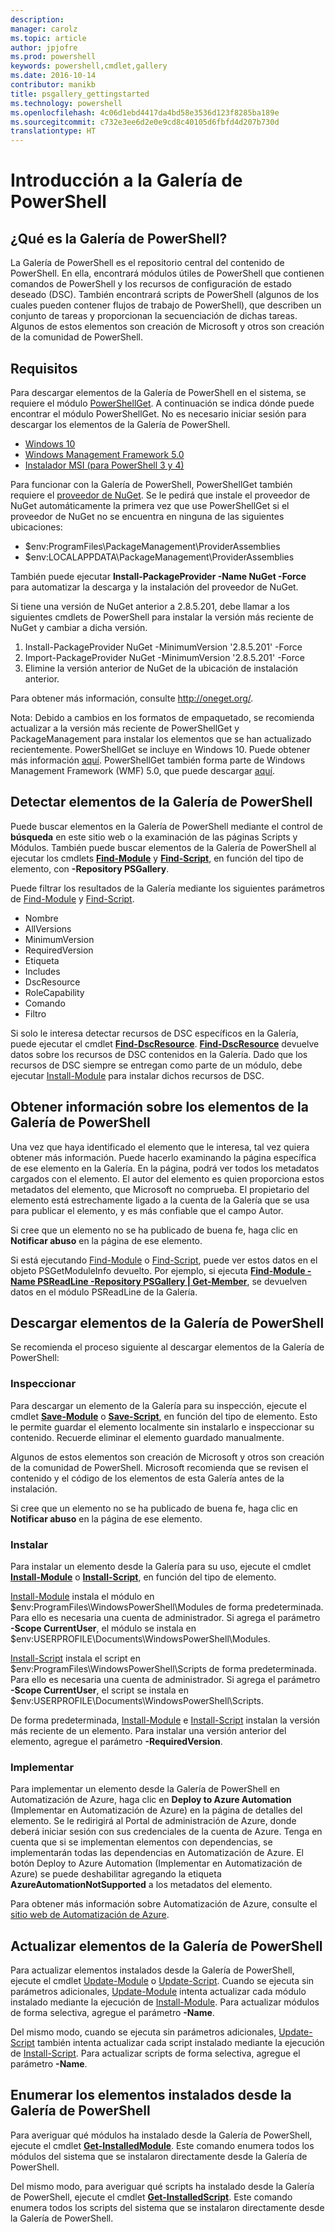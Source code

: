 ```yaml
---
description: 
manager: carolz
ms.topic: article
author: jpjofre
ms.prod: powershell
keywords: powershell,cmdlet,gallery
ms.date: 2016-10-14
contributor: manikb
title: psgallery_gettingstarted
ms.technology: powershell
ms.openlocfilehash: 4c06d1ebd4417da4bd58e3536d123f8285ba189e
ms.sourcegitcommit: c732e3ee6d2e0e9cd8c40105d6fbfd4d207b730d
translationtype: HT
---
```

# <a name="get-started-with-the-powershell-gallery"></a>Introducción a la Galería de PowerShell

## <a name="what-is-the-powershell-gallery"></a>¿Qué es la Galería de PowerShell?

La Galería de PowerShell es el repositorio central del contenido de PowerShell.
En ella, encontrará módulos útiles de PowerShell que contienen comandos de PowerShell y los recursos de configuración de estado deseado (DSC). También encontrará scripts de PowerShell (algunos de los cuales pueden contener flujos de trabajo de PowerShell), que describen un conjunto de tareas y proporcionan la secuenciación de dichas tareas.
Algunos de estos elementos son creación de Microsoft y otros son creación de la comunidad de PowerShell.

## <a name="requirements"></a>Requisitos

Para descargar elementos de la Galería de PowerShell en el sistema, se requiere el módulo [PowerShellGet](http://go.microsoft.com/fwlink/?LinkID=760387&clcid=0x409). A continuación se indica dónde puede encontrar el módulo PowerShellGet. No es necesario iniciar sesión para descargar los elementos de la Galería de PowerShell.

-   [Windows 10](http://go.microsoft.com/fwlink/?LinkID=624830&clcid=0x409)
-   [Windows Management Framework 5.0](http://go.microsoft.com/fwlink/?LinkId=398175)
-   [Instalador MSI (para PowerShell 3 y 4)](http://go.microsoft.com/fwlink/?LinkID=746217&clcid=0x409)

Para funcionar con la Galería de PowerShell, PowerShellGet también requiere el [proveedor de NuGet](http://go.microsoft.com/fwlink/?LinkId=722208). Se le pedirá que instale el proveedor de NuGet automáticamente la primera vez que use PowerShellGet si el proveedor de NuGet no se encuentra en ninguna de las siguientes ubicaciones:

-   $env:ProgramFiles\\PackageManagement\\ProviderAssemblies
-   $env:LOCALAPPDATA\\PackageManagement\\ProviderAssemblies

También puede ejecutar **Install-PackageProvider -Name NuGet -Force** para automatizar la descarga y la instalación del proveedor de NuGet.

  
Si tiene una versión de NuGet anterior a 2.8.5.201, debe llamar a los siguientes cmdlets de PowerShell para instalar la versión más reciente de NuGet y cambiar a dicha versión.

1.  Install-PackageProvider NuGet -MinimumVersion '2.8.5.201' -Force
2.  Import-PackageProvider NuGet -MinimumVersion '2.8.5.201' -Force
3.  Elimine la versión anterior de NuGet de la ubicación de instalación anterior.

Para obtener más información, consulte <http://oneget.org/>.

  
Nota: Debido a cambios en los formatos de empaquetado, se recomienda actualizar a la versión más reciente de PowerShellGet y PackageManagement para instalar los elementos que se han actualizado recientemente. PowerShellGet se incluye en Windows 10. Puede obtener más información [aquí](http://go.microsoft.com/fwlink/?LinkID=624830&clcid=0x409).
PowerShellGet también forma parte de Windows Management Framework (WMF) 5.0, que puede descargar [aquí](http://go.microsoft.com/fwlink/?LinkId=398175).

## <a name="discovering-items-from-the-powershell-gallery"></a>Detectar elementos de la Galería de PowerShell

Puede buscar elementos en la Galería de PowerShell mediante el control de **búsqueda** en este sitio web o la examinación de las páginas Scripts y Módulos. También puede buscar elementos de la Galería de PowerShell al ejecutar los cmdlets [**Find-Module**](http://go.microsoft.com/fwlink/?LinkID=760387&clcid=0x409) y [**Find-Script**](http://go.microsoft.com/fwlink/?LinkID=760387&clcid=0x409), en función del tipo de elemento, con **-Repository PSGallery**.

Puede filtrar los resultados de la Galería mediante los siguientes parámetros de [Find-Module](http://go.microsoft.com/fwlink/?LinkID=760387&clcid=0x409) y [Find-Script](http://go.microsoft.com/fwlink/?LinkID=760387&clcid=0x409).

- Nombre
- AllVersions
- MinimumVersion
- RequiredVersion
- Etiqueta
- Includes
- DscResource
- RoleCapability
- Comando
- Filtro

Si solo le interesa detectar recursos de DSC específicos en la Galería, puede ejecutar el cmdlet [**Find-DscResource**](http://go.microsoft.com/fwlink/?LinkID=760387&clcid=0x409).
[**Find-DscResource**](http://go.microsoft.com/fwlink/?LinkID=760387&clcid=0x409) devuelve datos sobre los recursos de DSC contenidos en la Galería. Dado que los recursos de DSC siempre se entregan como parte de un módulo, debe ejecutar [Install-Module](http://go.microsoft.com/fwlink/?LinkID=760387&clcid=0x409) para instalar dichos recursos de DSC.

## <a name="learning-about-items-in-the-powershell-gallery"></a>Obtener información sobre los elementos de la Galería de PowerShell

Una vez que haya identificado el elemento que le interesa, tal vez quiera obtener más información. Puede hacerlo examinando la página específica de ese elemento en la Galería. En la página, podrá ver todos los metadatos cargados con el elemento. El autor del elemento es quien proporciona estos metadatos del elemento, que Microsoft no comprueba. El propietario del elemento está estrechamente ligado a la cuenta de la Galería que se usa para publicar el elemento, y es más confiable que el campo Autor.

Si cree que un elemento no se ha publicado de buena fe, haga clic en **Notificar abuso** en la página de ese elemento.

Si está ejecutando [Find-Module](http://go.microsoft.com/fwlink/?LinkID=760387&clcid=0x409) o [Find-Script](http://go.microsoft.com/fwlink/?LinkID=760387&clcid=0x409), puede ver estos datos en el objeto PSGetModuleInfo devuelto. Por ejemplo, si ejecuta [**Find-Module -Name PSReadLine -Repository PSGallery | Get-Member**](http://go.microsoft.com/fwlink/?LinkID=760387&clcid=0x409), se devuelven datos en el módulo PSReadLine de la Galería.

## <a name="downloading-items-from-the-powershell-gallery"></a>Descargar elementos de la Galería de PowerShell

Se recomienda el proceso siguiente al descargar elementos de la Galería de PowerShell:

### <a name="inspect"></a>Inspeccionar

Para descargar un elemento de la Galería para su inspección, ejecute el cmdlet [**Save-Module**](http://go.microsoft.com/fwlink/?LinkID=760387&clcid=0x409) o [**Save-Script**](http://go.microsoft.com/fwlink/?LinkID=760387&clcid=0x409), en función del tipo de elemento. Esto le permite guardar el elemento localmente sin instalarlo e inspeccionar su contenido. Recuerde eliminar el elemento guardado manualmente.

Algunos de estos elementos son creación de Microsoft y otros son creación de la comunidad de PowerShell. Microsoft recomienda que se revisen el contenido y el código de los elementos de esta Galería antes de la instalación.

Si cree que un elemento no se ha publicado de buena fe, haga clic en **Notificar abuso** en la página de ese elemento.

### <a name="install"></a>Instalar

Para instalar un elemento desde la Galería para su uso, ejecute el cmdlet [**Install-Module**](http://go.microsoft.com/fwlink/?LinkID=760387&clcid=0x409) o [**Install-Script**](http://go.microsoft.com/fwlink/?LinkID=760387&clcid=0x409), en función del tipo de elemento.

[Install-Module](http://go.microsoft.com/fwlink/?LinkID=760387&clcid=0x409) instala el módulo en $env:ProgramFiles\\WindowsPowerShell\\Modules de forma predeterminada. Para ello es necesaria una cuenta de administrador. Si agrega el parámetro **-Scope CurrentUser**, el módulo se instala en $env:USERPROFILE\\Documents\\WindowsPowerShell\\Modules.

[Install-Script](http://go.microsoft.com/fwlink/?LinkID=760387&clcid=0x409) instala el script en $env:ProgramFiles\\WindowsPowerShell\\Scripts de forma predeterminada. Para ello es necesaria una cuenta de administrador. Si agrega el parámetro **-Scope CurrentUser**, el script se instala en $env:USERPROFILE\\Documents\\WindowsPowerShell\\Scripts.

De forma predeterminada, [Install-Module](http://go.microsoft.com/fwlink/?LinkID=760387&clcid=0x409) e [Install-Script](http://go.microsoft.com/fwlink/?LinkID=760387&clcid=0x409) instalan la versión más reciente de un elemento. Para instalar una versión anterior del elemento, agregue el parámetro **-RequiredVersion**.

### <a name="deploy"></a>Implementar

Para implementar un elemento desde la Galería de PowerShell en Automatización de Azure, haga clic en **Deploy to Azure Automation** (Implementar en Automatización de Azure) en la página de detalles del elemento. Se le redirigirá al Portal de administración de Azure, donde deberá iniciar sesión con sus credenciales de la cuenta de Azure. Tenga en cuenta que si se implementan elementos con dependencias, se implementarán todas las dependencias en Automatización de Azure. El botón Deploy to Azure Automation (Implementar en Automatización de Azure) se puede deshabilitar agregando la etiqueta **AzureAutomationNotSupported** a los metadatos del elemento.

Para obtener más información sobre Automatización de Azure, consulte el [sitio web de Automatización de Azure](http://azure.microsoft.com/en-us/services/automation/).

## <a name="updating-items-from-the-powershell-gallery"></a>Actualizar elementos de la Galería de PowerShell

Para actualizar elementos instalados desde la Galería de PowerShell, ejecute el cmdlet [Update-Module](http://go.microsoft.com/fwlink/?LinkID=760387&clcid=0x409) o [Update-Script](http://go.microsoft.com/fwlink/?LinkID=760387&clcid=0x409). Cuando se ejecuta sin parámetros adicionales, [Update-Module](http://go.microsoft.com/fwlink/?LinkID=760387&clcid=0x409) intenta actualizar cada módulo instalado mediante la ejecución de [Install-Module](http://go.microsoft.com/fwlink/?LinkID=760387&clcid=0x409).
Para actualizar módulos de forma selectiva, agregue el parámetro **-Name**.

Del mismo modo, cuando se ejecuta sin parámetros adicionales, [Update-Script](http://go.microsoft.com/fwlink/?LinkID=760387&clcid=0x409) también intenta actualizar cada script instalado mediante la ejecución de [Install-Script](http://go.microsoft.com/fwlink/?LinkID=760387&clcid=0x409).
Para actualizar scripts de forma selectiva, agregue el parámetro **-Name**.

## <a name="list-items-that-you-have-installed-from-the-powershell-gallery"></a>Enumerar los elementos instalados desde la Galería de PowerShell

Para averiguar qué módulos ha instalado desde la Galería de PowerShell, ejecute el cmdlet [**Get-InstalledModule**](http://go.microsoft.com/fwlink/?LinkID=760387&clcid=0x409). Este comando enumera todos los módulos del sistema que se instalaron directamente desde la Galería de PowerShell.

Del mismo modo, para averiguar qué scripts ha instalado desde la Galería de PowerShell, ejecute el cmdlet [**Get-InstalledScript**](http://go.microsoft.com/fwlink/?LinkID=760387&clcid=0x409). Este comando enumera todos los scripts del sistema que se instalaron directamente desde la Galería de PowerShell.

